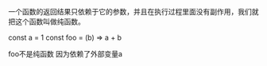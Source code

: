 一个函数的返回结果只依赖于它的参数，并且在执行过程里面没有副作用，我们就把这个函数叫做纯函数。


const a = 1
const foo = (b) => a + b

foo不是纯函数 因为依赖了外部变量a